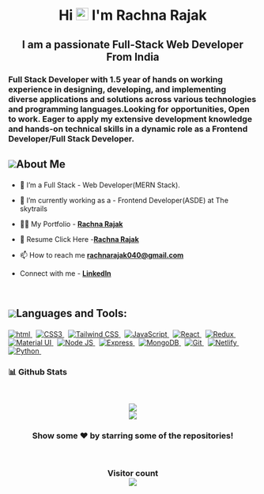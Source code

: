 <h1 align="center">Hi <img src="https://media.giphy.com/media/hvRJCLFzcasrR4ia7z/giphy.gif" width="25px"> I'm Rachna Rajak  </h1>
<h2 align="center">I am a passionate Full-Stack Web Developer From India</h2> 
 <h3>Full Stack Developer with 1.5 year of hands on working experience in designing, developing, and implementing diverse applications and solutions across various technologies and programming languages.Looking for opportunities, Open to work. Eager to apply my extensive development knowledge and hands-on technical skills in a dynamic role as a Frontend Developer/Full Stack Developer.</h3>

## <p style="display:flex; align-items: center"> <img src="https://img.icons8.com/color/48/000000/user-male-circle--v2.png"/> About Me </p> 

- 🌱 I’m a Full Stack - Web Developer(MERN Stack).
  
- 🔭 I’m currently working as a - Frontend Developer(ASDE) at The skytrails
 
- 👨‍💻 My Portfolio - **[Rachna Rajak](https://rachnarajaka.vercel.app/)**
 
- 📄 Resume Click Here -**[Rachna Rajak ](https://drive.google.com/file/d/11NOct1WvtORClnxCiut817OBPufn-Txy/view?usp=sharing)**

- 📫 How to reach me **rachnarajak040@gmail.com**

- Connect with me - **[LinkedIn](https://www.linkedin.com/in/rachna-rajak-9b3109244/)**

<br/>

## <p style="display:flex; align-items: center"> <img src="https://img.icons8.com/color/48/000000/source-code.png"/> Languages and Tools:</p> 

<p>

   <a href="#"> <img src="https://img.shields.io/badge/HTML-orange?style=for-the-badge&labelColor=black&logo=html5&logoColor=orange" alt="html"/> </a> &nbsp;
<a href="#"> <img src="https://img.shields.io/badge/CSS3-blue?style=for-the-badge&labelColor=black&logo=css3&logoColor=blue" alt="CSS3"/> </a> &nbsp;
<a href="#"> <img src="https://img.shields.io/badge/Tailwind_CSS-38B2AC?style=for-the-badge&labelColor=black&logo=tailwind-css&logoColor=38B2AC" alt="Tailwind CSS"/> </a> &nbsp;
<a href="#"> <img src="https://img.shields.io/badge/-JavaScript-F0DB4F?style=for-the-badge&labelColor=black&logo=javascript&logoColor=F0DB4F" alt="JavaScript"/> </a> &nbsp;
<a href="#"> <img src="https://img.shields.io/badge/-React-61DBFB?style=for-the-badge&labelColor=black&logo=react&logoColor=61DBFB" alt="React"/> </a> &nbsp;
<a href="#"> <img src="https://img.shields.io/badge/Redux-764ABC?style=for-the-badge&labelColor=black&logo=redux&logoColor=white" alt="Redux"/> </a> &nbsp;
<a href="#"> <img src="https://img.shields.io/badge/Material_UI-0081CB?style=for-the-badge&labelColor=black&logo=material-ui&logoColor=white" alt="Material UI"/> </a> &nbsp;
<a href="#"> <img src="https://img.shields.io/badge/-Node.js-609857?style=for-the-badge&labelColor=black&logo=node.js&logoColor=609857" alt="Node JS"/> </a> &nbsp;
<a href="#"> <img src="https://img.shields.io/badge/Express-000000?style=for-the-badge&labelColor=black&logo=express&logoColor=white" alt="Express"/> </a> &nbsp;
<a href="#"> <img src="https://img.shields.io/badge/-MongoDB-47A248?style=for-the-badge&labelColor=black&logo=mongodb&logoColor=47A248" alt="MongoDB"/> </a> &nbsp;
<a href="#"> <img src="https://img.shields.io/badge/Git-F05032?style=for-the-badge&labelColor=black&logo=git&logoColor=white" alt="Git"/> </a> &nbsp;
<a href="#"> <img src="https://img.shields.io/badge/Netlify-00C7B7?style=for-the-badge&labelColor=black&logo=netlify&logoColor=white" alt="Netlify"/> </a> &nbsp;
<a href="#"> <img src="https://img.shields.io/badge/Python-14354C?style=for-the-badge&labelColor=black&logo=python&logoColor=white" alt="Python"/> </a> &nbsp;

</p>

<h3>📊 Github Stats</h3>
<br/>
<p align="center">
   <img align="center"  src="https://github-readme-streak-stats.herokuapp.com/?user=rachnarajaka040&theme=dark" /> <br \>
   <img align="center" src="https://github-readme-stats.vercel.app/api?username=rachnarajaka040&show_icons=true&locale=en&theme=dark"/>
</p>

<h3 align="center">
 Show some ❤️ by starring some of the repositories!
</h3>
<br>

<h3 align="center"> 
  Visitor count <br>
  <img src="https://profile-counter.glitch.me/rachnarajaka040/count.svg" />
</h3>
